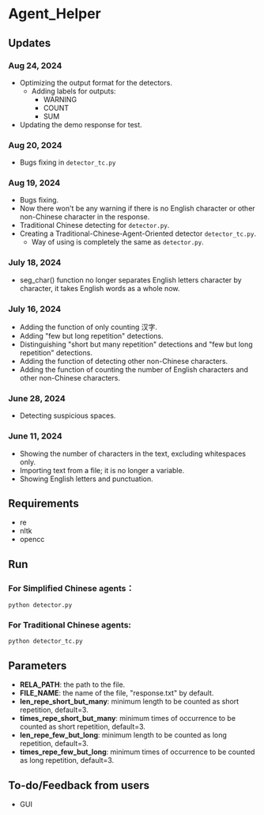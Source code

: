 # Agent_Helper
## Updates
### Aug 24, 2024
- Optimizing the output format for the detectors.
  - Adding labels for outputs:
    - WARNING
    - COUNT
    - SUM
- Updating the demo response for test.
### Aug 20, 2024
- Bugs fixing in ```detector_tc.py```
### Aug 19, 2024
- Bugs fixing.
- Now there won't be any warning if there is no English character or other non-Chinese character in the response.
- Traditional Chinese detecting for ```detector.py```.
- Creating a Traditional-Chinese-Agent-Oriented detector ```detector_tc.py```.
  - Way of using is completely the same as ```detector.py```.
### July 18, 2024
- seg_char() function no longer separates English letters character by character, it takes English words as a whole now.
### July 16, 2024
- Adding the function of only counting 汉字.
- Adding "few but long repetition" detections.
- Distinguishing "short but many repetition" detections and "few but long repetition" detections.
- Adding the function of detecting other non-Chinese characters.
- Adding the function of counting the number of English characters and other non-Chinese characters.
### June 28, 2024
- Detecting suspicious spaces.
### June 11, 2024
- Showing the number of characters in the text, excluding whitespaces only.
- Importing text from a file; it is no longer a variable.
- Showing English letters and punctuation.

## Requirements
- re
- nltk
- opencc
## Run
### For Simplified Chinese agents：
  ```
  python detector.py
  ```
### For Traditional Chinese agents:
  ```
  python detector_tc.py
  ```

## Parameters
- **RELA_PATH**: the path to the file.
- **FILE_NAME**: the name of the file, "response.txt" by default.
- **len_repe_short_but_many**: minimum length to be counted as short repetition, default=3.
- **times_repe_short_but_many**: minimum times of occurrence to be counted as short repetition, default=3.
- **len_repe_few_but_long**: minimum length to be counted as long repetition, default=3.
- **times_repe_few_but_long**: minimum times of occurrence to be counted as long repetition, default=3.

## To-do/Feedback from users
- GUI
